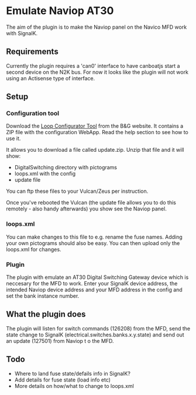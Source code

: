 # Emulate Naviop AT30

The aim of the plugin is to make the Naviop panel on the Navico MFD work with SignalK.
## Requirements

Currently the plugin requires a 'can0' interface to have canboatjs start a second device on the N2K bus.
For now it looks like the plugin will not work using an Actisense type of interface.

## Setup

### Configuration tool

Download the [Loop Configurator Tool](https://downloads.bandg.com/software/index.html?r=2818) from the B&G website.
It contains a ZIP file with the configuration WebApp.
Read the help section to see how to use it.

It allows you to download a file called update.zip.
Unzip that file and it will show:
 - DigitalSwitching directory with pictograms
 - loops.xml with the config
 - update file
 
You can ftp these files to your Vulcan/Zeus per instruction.

Once you've rebooted the Vulcan (the update file allows you to do this remotely - also handy afterwards) you show see the Naviop panel.

### loops.xml

You can make changes to this file to e.g. rename the fuse names. Adding your own pictograms should also be easy. You can then upload only the loops.xml for changes.

### Plugin

The plugin with emulate an AT30 Digital Switching Gateway device which is neccesary for the MFD to work.
Enter your SignalK device address,  the intended Naviop device address and your MFD address in the config and set the bank instance number.

## What the plugin does
The plugin will listen for switch commands (126208) from the MFD, send the state change to SignalK (electrical.switches.banks.x.y.state) and send out an update (127501) from Naviop t
o the MFD.

## Todo
 - Where to land fuse state/defails info in SignalK?
 - Add details for fuse state (load info etc)
 - More details on how/what to change to loops.xml
